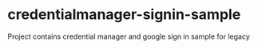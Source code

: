 # credentialmanager-signin-sample
Project contains credential manager and google sign in sample for legacy 

